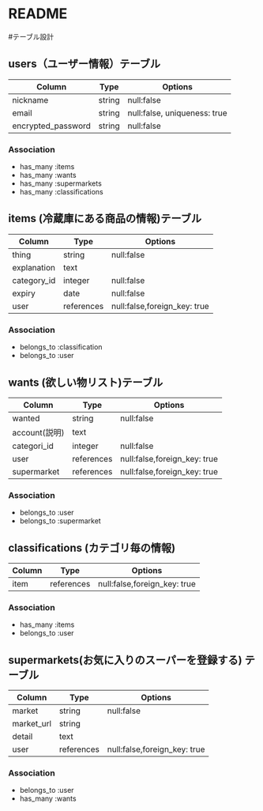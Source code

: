 # README

#テーブル設計

## users（ユーザー情報）テーブル

| Column              | Type    | Options                      |
|---------------------|---------|------------------------------|
| nickname            | string  | null:false                   |
| email               | string  | null:false, uniqueness: true |
| encrypted_password  | string  | null:false                   |


### Association

- has_many :items
- has_many :wants
- has_many :supermarkets
- has_many :classifications


## items (冷蔵庫にある商品の情報)テーブル

| Column                 | Type       | Options                      |
|------------------------|------------|----------------------------- |
| thing                  | string     | null:false                   |
| explanation            | text       |                    |
| category_id            | integer    | null:false                   |
| expiry                 | date       | null:false                   |
| user                   | references | null:false,foreign_key: true |

### Association

- belongs_to :classification
- belongs_to :user


## wants (欲しい物リスト)テーブル

| Column                 | Type       | Options                      |
|------------------------|------------|----------------------------- |
| wanted                 | string     | null:false                   |
| account(説明)           | text       |                              |
| categori_id            | integer    | null:false                   |  
| user                   | references | null:false,foreign_key: true |
| supermarket            | references | null:false,foreign_key: true |

### Association

- belongs_to :user
- belongs_to :supermarket


## classifications (カテゴリ毎の情報)

| Column                 | Type       | Options                      |
|------------------------|------------|----------------------------- |
| item                   | references | null:false,foreign_key: true |


### Association

- has_many   :items
- belongs_to :user



## supermarkets(お気に入りのスーパーを登録する) テーブル

| Column              | Type       | Options                      |
|---------------------|------------|----------------------------- |
| market              | string     | null:false                   |
| market_url          | string     |                              |
| detail              | text       |                              |
| user                | references | null:false,foreign_key: true |


### Association

- belongs_to :user
- has_many   :wants


<!-- ## rooms テーブル

| Column | Type   | Options     |
| ------ | ------ | ----------- |
| name   | string | null: false |

### Association

- has_many :room_users
- has_many :users, through: :room_users
- has_many :messages

## room_users テーブル

| Column | Type       | Options                        |
| ------ | ---------- | ------------------------------ |
| user   | references | null: false, foreign_key: true |
| room   | references | null: false, foreign_key: true |

### Association

- belongs_to :room
- belongs_to :user

## messages テーブル

| Column  | Type       | Options                        |
| ------- | ---------- | ------------------------------ |
| content | string     |                                |
| user    | references | null: false, foreign_key: true |
| room    | references | null: false, foreign_key: true |

### Association

- belongs_to :room
- belongs_to :user -->
